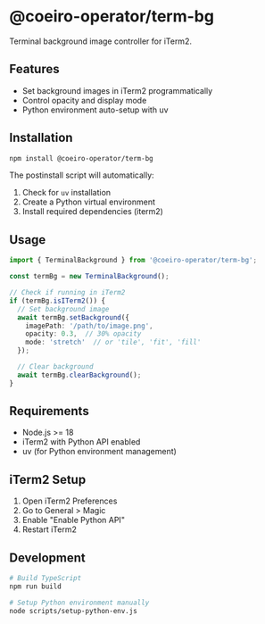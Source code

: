# @coeiro-operator/term-bg

Terminal background image controller for iTerm2.

## Features

- Set background images in iTerm2 programmatically
- Control opacity and display mode
- Python environment auto-setup with uv

## Installation

```bash
npm install @coeiro-operator/term-bg
```

The postinstall script will automatically:
1. Check for `uv` installation
2. Create a Python virtual environment
3. Install required dependencies (iterm2)

## Usage

```typescript
import { TerminalBackground } from '@coeiro-operator/term-bg';

const termBg = new TerminalBackground();

// Check if running in iTerm2
if (termBg.isITerm2()) {
  // Set background image
  await termBg.setBackground({
    imagePath: '/path/to/image.png',
    opacity: 0.3,  // 30% opacity
    mode: 'stretch'  // or 'tile', 'fit', 'fill'
  });

  // Clear background
  await termBg.clearBackground();
}
```

## Requirements

- Node.js >= 18
- iTerm2 with Python API enabled
- uv (for Python environment management)

## iTerm2 Setup

1. Open iTerm2 Preferences
2. Go to General > Magic
3. Enable "Enable Python API"
4. Restart iTerm2

## Development

```bash
# Build TypeScript
npm run build

# Setup Python environment manually
node scripts/setup-python-env.js
```